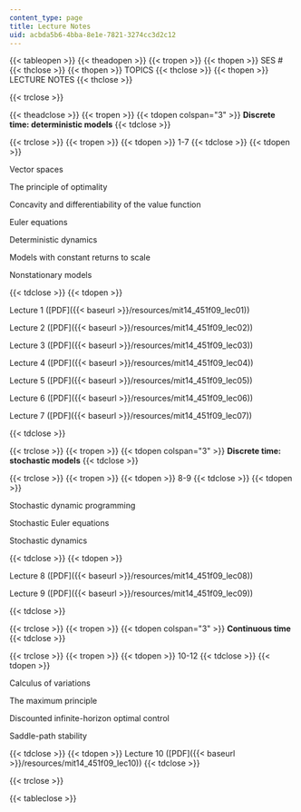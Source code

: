 ```yaml
---
content_type: page
title: Lecture Notes
uid: acbda5b6-4bba-8e1e-7821-3274cc3d2c12
---
```


{{< tableopen >}}
{{< theadopen >}}
{{< tropen >}}
{{< thopen >}}
SES #
{{< thclose >}}
{{< thopen >}}
TOPICS
{{< thclose >}}
{{< thopen >}}
LECTURE NOTES
{{< thclose >}}

{{< trclose >}}

{{< theadclose >}}
{{< tropen >}}
{{< tdopen colspan="3" >}}
**Discrete time: deterministic models**
{{< tdclose >}}

{{< trclose >}}
{{< tropen >}}
{{< tdopen >}}
1-7
{{< tdclose >}}
{{< tdopen >}}


Vector spaces

The principle of optimality

Concavity and differentiability of the value function

Euler equations

Deterministic dynamics

Models with constant returns to scale

Nonstationary models


{{< tdclose >}}
{{< tdopen >}}


Lecture 1 ([PDF]({{< baseurl >}}/resources/mit14_451f09_lec01))

Lecture 2 ([PDF]({{< baseurl >}}/resources/mit14_451f09_lec02))

Lecture 3 ([PDF]({{< baseurl >}}/resources/mit14_451f09_lec03))

Lecture 4 ([PDF]({{< baseurl >}}/resources/mit14_451f09_lec04))

Lecture 5 ([PDF]({{< baseurl >}}/resources/mit14_451f09_lec05))

Lecture 6 ([PDF]({{< baseurl >}}/resources/mit14_451f09_lec06))

Lecture 7 ([PDF]({{< baseurl >}}/resources/mit14_451f09_lec07))


{{< tdclose >}}

{{< trclose >}}
{{< tropen >}}
{{< tdopen colspan="3" >}}
**Discrete time: stochastic models**
{{< tdclose >}}

{{< trclose >}}
{{< tropen >}}
{{< tdopen >}}
8-9
{{< tdclose >}}
{{< tdopen >}}


Stochastic dynamic programming

Stochastic Euler equations

Stochastic dynamics


{{< tdclose >}}
{{< tdopen >}}


Lecture 8 ([PDF]({{< baseurl >}}/resources/mit14_451f09_lec08))

Lecture 9 ([PDF]({{< baseurl >}}/resources/mit14_451f09_lec09))


{{< tdclose >}}

{{< trclose >}}
{{< tropen >}}
{{< tdopen colspan="3" >}}
**Continuous time**
{{< tdclose >}}

{{< trclose >}}
{{< tropen >}}
{{< tdopen >}}
10-12
{{< tdclose >}}
{{< tdopen >}}


Calculus of variations

The maximum principle

Discounted infinite-horizon optimal control

Saddle-path stability


{{< tdclose >}}
{{< tdopen >}}
Lecture 10 ([PDF]({{< baseurl >}}/resources/mit14_451f09_lec10))
{{< tdclose >}}

{{< trclose >}}

{{< tableclose >}}